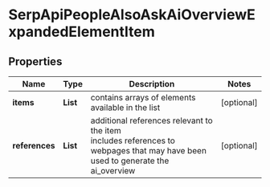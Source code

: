# SerpApiPeopleAlsoAskAiOverviewExpandedElementItem


## Properties

| Name | Type | Description | Notes |
|------------ | ------------- | ------------- | -------------|
**items** | **List<BaseSerpApiPeopleAlsoAskAiOverviewElementItem>** | contains arrays of elements available in the list |[optional]|
**references** | **List<AiModeAiOverviewReferenceInfo>** | additional references relevant to the item<br>includes references to webpages that may have been used to generate the ai_overview |[optional]|